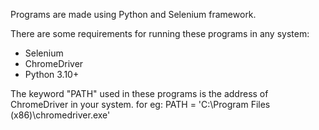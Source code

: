 Programs are made using Python and Selenium framework.

There are some requirements for running these programs in any system:
- Selenium
- ChromeDriver
- Python 3.10+

The keyword "PATH" used in these programs is the address of ChromeDriver in your system.
for eg:
PATH = 'C:\Program Files (x86)\chromedriver.exe'
